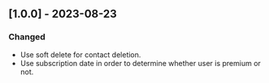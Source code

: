 ## [1.0.0] - 2023-08-23

### Changed

- Use soft delete for contact deletion.
- Use subscription date in order to determine whether user is premium or not.